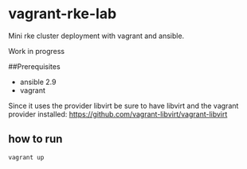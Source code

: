 # vagrant-rke-lab
Mini rke cluster deployment with vagrant and ansible.

Work in progress

##Prerequisites
- ansible 2.9
- vagrant 

Since it uses the provider libvirt be sure to have libvirt and the vagrant provider installed:
https://github.com/vagrant-libvirt/vagrant-libvirt




## how to run 
```
vagrant up 
```
